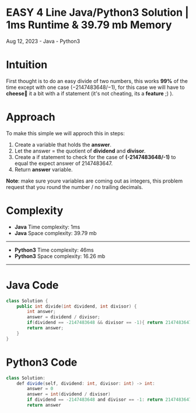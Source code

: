 
# **EASY** 4 Line Java/Python3 Solution | 1ms Runtime & 39.79 mb Memory


Aug 12, 2023 - Java - Python3

# Intuition

First thought is to do an easy divide of two numbers, this works  **99%**  of the time except with one case  (−2147483648/−1), for this case we will have to  **cheese🧀**  it a bit with a if statement (it's not  cheating, its a  **feature**  ;) ).

# Approach

To make this simple we will approch this in steps:
1.  Create a variable that holds the  **answer**.
2.  Let the answer = the quotient of  **dividend**  and  **divisor**.
3.  Create a if statement to check for the case of  **(-2147483648/-1)**  to equal the expect answer of  2147483647.
4.  Return  **answer**  variable.

**Note**: make sure youre variables are coming out as integers, this problem request that you round the number / no trailing decimals.

# Complexity

-   **Java**  Time complexity: 1ms
-   **Java**  Space complexity: 39.79 mb

----------

-   **Python3**  Time complexity: 46ms
-   **Python3**  Space complexity: 16.26 mb

----------

# Java Code

```cpp
class Solution {
    public int divide(int dividend, int divisor) {
        int answer;
        answer = dividend / divisor;
        if(dividend == -2147483648 && divisor == -1){ return 2147483647;}
        return answer;
    }
}
```

# Python3 Code

```java
class Solution:
    def divide(self, dividend: int, divisor: int) -> int:
        answer = 0
        answer = int(dividend / divisor)
        if dividend == -2147483648 and divisor == -1: return 2147483647
        return answer
```